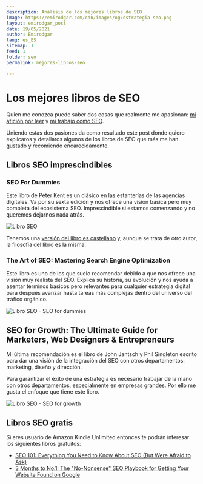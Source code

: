 ```yaml
---
description: Análisis de los mejores libros de SEO
image: https://emirodgar.com/cdn/images/og/estrategia-seo.png
layout: emirodgar_post
date: 19/05/2021
author: Emirodgar
lang: es_ES
sitemap: 1
feed: 1
folder: seo
permalink: mejores-libros-seo

--- 
```


# Los mejores libros de SEO

Quien me conozca puede saber dos cosas que realmente me apasionan: [mi afición por leer](https://emirodgar.com/libros-recomendados) y [ mi trabajo como SEO](https://emirodgar.com/experiencia-seo).

Uniendo estas dos pasiones da como resultado este post donde quiero explicaros y detallaros algunos de los libros de SEO que más me han gustado y recomiendo encarecidamente.

## Libros SEO imprescindibles

### SEO For Dummies

Este libro de Peter Kent  es un clásico en las estanterías de las agencias digitales. Va por su sexta edición y nos ofrece una visión básica pero muy completa del ecosistema SEO. Imprescindible si estamos comenzando y no queremos dejarnos nada atrás.

![Libro SEO](https://images-na.ssl-images-amazon.com/images/I/51hrL0v5J4L._SX404_BO1,204,203,200_.jpg)

Tenemos una [versión del libro es castellano](https://amzn.to/39aE793) y, aunque se trata de otro autor, la filosofía del libro es la misma.


### The Art of SEO: Mastering Search Engine Optimization

Este libro es uno de los que suelo recomendar debido a que nos ofrece una visión muy realista del SEO. Explica su historia, su evolución y nos ayuda a asentar términos básicos pero relevantes para cualquier estrategia digital para después avanzar hasta tareas más complejas dentro del universo del tráfico orgánico.

![Libro SEO - SEO for dummies](https://images-na.ssl-images-amazon.com/images/I/41-7HxU6LML._SX379_BO1,204,203,200_.jpg)


## SEO for Growth: The Ultimate Guide for Marketers, Web Designers & Entrepreneurs

Mi última recomendación es el libro de John Jantsch y Phil Singleton escrito para dar una visión de la integración del SEO con otros departamentos: marketing, diseño y dirección.

Para garantizar el éxito de una estrategia es necesario trabajar de la mano con otros departamentos, especialmente en empresas grandes. Por ello me gusta el enfoque que tiene este libro.


![Libro SEO - SEO for growth](https://images-eu.ssl-images-amazon.com/images/I/51NY+hs5B+L.jpg)

## Libros SEO gratis 

Si eres usuario de Amazon Kindle Unlimited entonces te podrán interesar los siguientes libros gratuitos:

- [SEO 101: Everything You Need to Know About SEO (But Were Afraid to Ask)](https://amzn.to/3bcnAU2)
- [3 Months to No.1: The "No-Nonsense" SEO Playbook for Getting Your Website Found on Google](https://amzn.to/31FGzlL)
<!--stackedit_data:
eyJoaXN0b3J5IjpbLTExODMyMzg2MDEsMTE5MDQxNzI1LC0xMz
kyNzYzMDA4LC00MjI2MTM3MSwtMzU2ODAyMTgyLDE4ODgxMDMz
ODddfQ==
-->